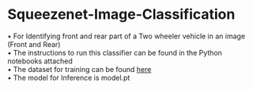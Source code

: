 # Squeezenet-Image-Classification
• For Identifying front and rear part of a Two wheeler vehicle in an image (Front and Rear) </br>
• The instructions to run this classifier can be found in the Python notebooks attached </br>
• The dataset for training can be found [here](https://drive.google.com/file/d/1-D2K9HUtjzh6xMGKuvx7xkMMS3NIydL6/view?usp=sharing)</br>
• The model for Inference is model.pt</br>
